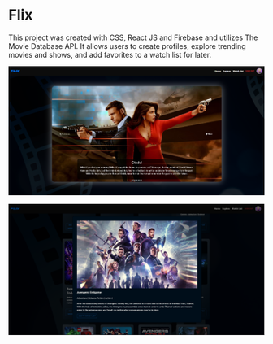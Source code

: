 # Flix

This project was created with CSS, React JS and Firebase and utilizes The Movie Database API.
It allows users to create profiles, explore trending movies and shows, and add favorites to a watch list for later.

![Landing_Page](src/static/project/landing-page.png)

![Search_Modal](src/static/project/search-modal.png)